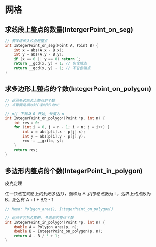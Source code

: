 # 网格

## 求线段上整点的数量(IntergerPoint_on_seg)

```c++
// 要保证传入的点是整点
int IntegerPoint_on_seg(Point A, Point B) {
    int x = abs(A.x - B.x);
    int y = abs(A.y - B.y);
    if (x == 0 || y == 0) return 1;
    return __gcd(x, y) + 1;	// 包含端点
    return __gcd(x, y) - 1;	// 不包含端点
}
```

## 求多边形上整点的个数(IntegerPoint_on_polygon)

```c++
// 返回多边形边上整点的个数
// 点需要是顺时针(逆时针)给出

// p[] 下标从 0 开始, 长度为 n
int IntegerPoint_on_polygon(Point *p, int n) {
    int res = 0;
    for (int i = 0, j = n - 1; i < n; j = i++) {
        int x = abs(p[i].x - p[j].x);
        int y = abs(p[i].y - p[j].y);
        res += __gcd(x, y);
    }
    return res;
}
```

## 多边形内整点的个数(IntegerPoint_in_polygon)

皮克定理

任一顶点在网格上的封闭多边形，面积为 A ,内部格点数为 I ，边界上格点数为 B，那么有 A = I + B/2 - 1

```c++
// Need: Polygon_area(), IntegerPoint_on_polygon()

// 返回不包括边界的, 多边形内整点个数
int IntegerPoint_in_polygon(Point *p, int n) {
    double A = Polygon_area(p, n);
    double B = IntegerPoint_on_polygon(p, n);
    return A - B / 2 + 1;
}
```